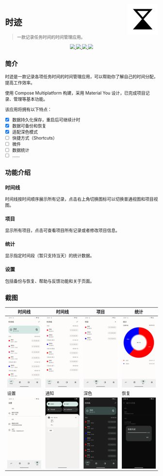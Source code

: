 <img src="docs/images/logo.svg" alt="logo" width="100" height="100" align="right" />

# 时迹

> 一款记录任务时间的时间管理应用。

<p align="center">
  <a href="https://www.jetbrains.com/zh-cn/lp/compose-multiplatform/" alt="Compose">
    <img src="https://img.shields.io/badge/Compose%20Multiplatform-gray?logo=jetpackcompose" />
  </a>
  <a href="https://android-arsenal.com/api?level=26" alt="API">
    <img src="https://img.shields.io/badge/API-26%2B-blue?logo=android" />
  </a>
  <a href="https://github.com/MeanZhang/Traclock/actions/workflows/android-build.yml"  alt="Android 构建">
    <img src="https://github.com/MeanZhang/Traclock/actions/workflows/android-build.yml/badge.svg" />
  </a>
  <a href="https://github.com/MeanZhang/Traclock/releases"  alt="GitHub Release">
    <img src="https://img.shields.io/github/v/release/MeanZhang/Traclock?sort=semver">
  </a>
</p>

## 简介

时迹是一款记录各项任务时间的时间管理应用，可以帮助你了解自己的时间分配，提高工作效率。

使用 Compose Multiplatform 构建，采用 Material You 设计，已完成项目记录、管理等基本功能。

该应用将拥有以下特点：

- [x] 数据持久化保存，重启后可继续计时
- [x] 数据可备份和恢复
- [x] 适配深色模式
- [ ] 快捷方式（Shortcuts）
- [ ] 微件
- [ ] 数据统计
- [ ] ……

## 功能介绍

### 时间线

时间线按时间顺序展示所有记录，点击右上角切换图标可以切换普通视图和项目视图。

### 项目

显示所有项目，点击可查看项目所有记录或者修改项目信息。

### 统计

显示指定时间段（暂只支持当天）的统计数据。

### 设置

包括备份与恢复、帮助与反馈功能和关于页面。

## 截图

| 时间线                                                 | 时间线                                           | 项目                                     | 统计                                         |
| ------------------------------------------------------ | ------------------------------------------------ | ---------------------------------------- | -------------------------------------------- |
| ![timeline-detail](docs/images/ui/timeline-detail.webp) | ![timeline](docs/images/ui/timeline.webp)         | ![projects](docs/images/ui/projects.webp) | ![statistics](docs/images/ui/statistics.webp) |
| 设置                                                   | 通知                                             | 深色                                     | 恢复                                         |
| ![settings](docs/images/ui/settings.webp)               | ![notification](docs/images/ui/notification.webp) | ![dark](docs/images/ui/dark.webp)         | ![restore](docs/images/ui/restore.webp)       |
